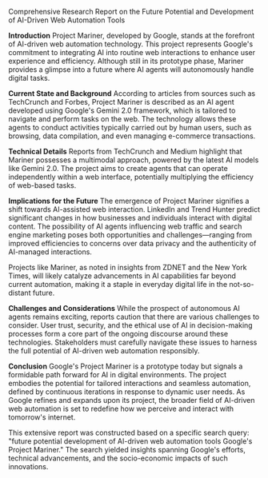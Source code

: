Comprehensive Research Report on the Future Potential and Development of AI-Driven Web Automation Tools

**Introduction**
Project Mariner, developed by Google, stands at the forefront of AI-driven web automation technology. This project represents Google's commitment to integrating AI into routine web interactions to enhance user experience and efficiency. Although still in its prototype phase, Mariner provides a glimpse into a future where AI agents will autonomously handle digital tasks.

**Current State and Background**
According to articles from sources such as TechCrunch and Forbes, Project Mariner is described as an AI agent developed using Google's Gemini 2.0 framework, which is tailored to navigate and perform tasks on the web. The technology allows these agents to conduct activities typically carried out by human users, such as browsing, data compilation, and even managing e-commerce transactions.

**Technical Details**
Reports from TechCrunch and Medium highlight that Mariner possesses a multimodal approach, powered by the latest AI models like Gemini 2.0. The project aims to create agents that can operate independently within a web interface, potentially multiplying the efficiency of web-based tasks.

**Implications for the Future**
The emergence of Project Mariner signifies a shift towards AI-assisted web interaction. LinkedIn and Trend Hunter predict significant changes in how businesses and individuals interact with digital content. The possibility of AI agents influencing web traffic and search engine marketing poses both opportunities and challenges—ranging from improved efficiencies to concerns over data privacy and the authenticity of AI-managed interactions.

Projects like Mariner, as noted in insights from ZDNET and the New York Times, will likely catalyze advancements in AI capabilities far beyond current automation, making it a staple in everyday digital life in the not-so-distant future.

**Challenges and Considerations**
While the prospect of autonomous AI agents remains exciting, reports caution that there are various challenges to consider. User trust, security, and the ethical use of AI in decision-making processes form a core part of the ongoing discourse around these technologies. Stakeholders must carefully navigate these issues to harness the full potential of AI-driven web automation responsibly.

**Conclusion**
Google's Project Mariner is a prototype today but signals a formidable path forward for AI in digital environments. The project embodies the potential for tailored interactions and seamless automation, defined by continuous iterations in response to dynamic user needs. As Google refines and expands upon its project, the broader field of AI-driven web automation is set to redefine how we perceive and interact with tomorrow's internet.

This extensive report was constructed based on a specific search query: "future potential development of AI-driven web automation tools Google's Project Mariner." The search yielded insights spanning Google's efforts, technical advancements, and the socio-economic impacts of such innovations.